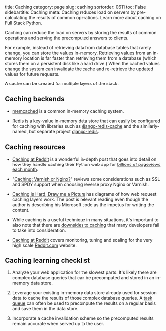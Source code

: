 title: Caching
category: page
slug: caching
sortorder: 0611
toc: False
sidebartitle: Caching
meta: Caching reduces load on servers by pre-calculating the results of common operations. Learn more about caching on Full Stack Python.


Caching can reduce the load on servers by storing the results of common 
operations and serving the precomputed answers to clients. 

For example, instead of retrieving data from database tables that rarely 
change, you can store the values in-memory. Retrieving values from an 
in-memory location is far faster than retrieving them from a database (which
stores them on a persistent disk like a hard drive.) When the cached values 
change the system can invalidate the cache and re-retrieve the updated values
for future requests.

A cache can be created for multiple layers of the stack. 


## Caching backends
* [memcached](http://memcached.org/) is a common in-memory caching system.

* [Redis](http://redis.io/) is a key-value in-memory data store that can
  easily be configured for caching with libraries such as 
  [django-redis-cache](https://github.com/sebleier/django-redis-cache)
  and the similarly-named, but separate project 
  [django-redis](https://github.com/niwinz/django-redis).


## Caching resources
* [Caching at Reddit](https://redditblog.com/2017/01/17/caching-at-reddit/)
  is a wonderful in-depth post that goes into detail on how they handle
  caching their Python web app for 
  [billions of pageviews each month](http://expandedramblings.com/index.php/reddit-stats/).

* "[Caching: Varnish or Nginx?](https://bjornjohansen.no/caching-varnish-or-nginx)"
  reviews some considerations such as SSL and SPDY support when choosing
  reverse proxy Nginx or Varnish.

* [Caching is Hard, Draw me a Picture](http://bizcoder.com/caching-is-hard-draw-me-a-picture)
  has diagrams of how web request caching layers work. The post is relevant
  reading even though the author is describing his Microsoft code as the 
  impetus for writing the content.

* While caching is a useful technique in many situations, it's important
  to also note that there are 
  [downsides to caching](https://msol.io/blog/tech/2015/09/05/youre-probably-wrong-about-caching/)
  that many developers fail to take into consideration.

* [Caching at Reddit](https://redditblog.com/2017/1/17/caching-at-reddit/)
  covers monitoring, tuning and scaling for the very high scale 
  [Reddit.com](https://www.reddit.com/) website.



## Caching learning checklist
1. Analyze your web application for the slowest parts. It's likely there are
   complex database queries that can be precomputed and stored in an in-memory
   data store.

1. Leverage your existing in-memory data store already used for session data
   to cache the results of those complex database queries. A 
   [task queue](/task-queues.html) can often be used to precompute the results 
   on a regular basis and save them in the data store.

1. Incorporate a cache invalidation scheme so the precomputed results remain 
   accurate when served up to the user.

